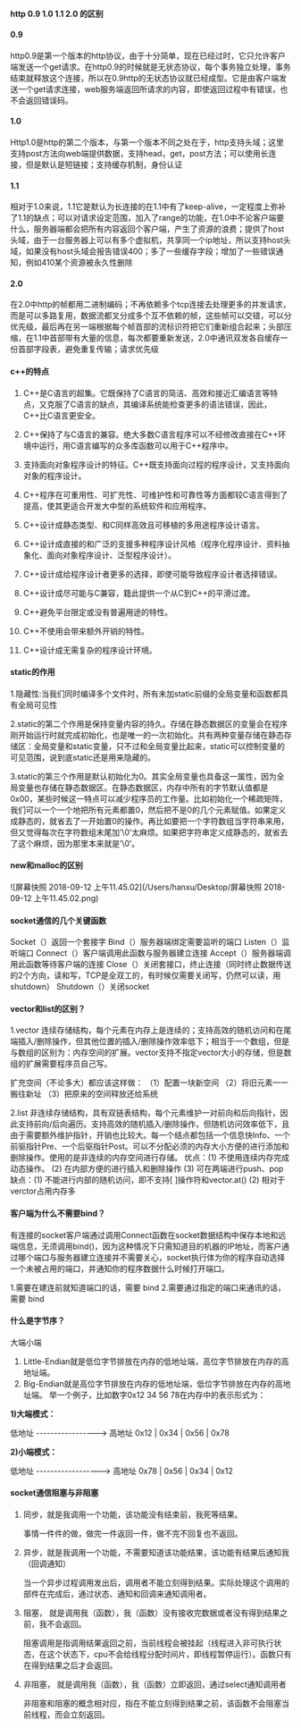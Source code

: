 #### http 0.9 1.0 1.1 2.0 的区别

#### 0.9

http0.9是第一个版本的http协议，由于十分简单，现在已经过时，它只允许客户端发送一个get请求。在http0.9的时候就是无状态协议，每个事务独立处理，事务结束就释放这个连接，所以在0.9http的无状态协议就已经成型。它是由客户端发送一个get请求连接，web服务端返回所请求的内容，即使返回过程中有错误，也不会返回错误码。

#### 1.0

Http1.0是http的第二个版本，与第一个版本不同之处在于，http支持头域；这里支持post方法向web端提供数据，支持head，get，post方法；可以使用长连接，但是默认是短链接；支持缓存机制，身份认证

#### 1.1

相对于1.0来说，1.1它是默认为长连接的在1.1中有了keep-alive，一定程度上弥补了1.1的缺点；可以对请求设定范围，加入了range的功能，在1.0中不论客户端要什么，服务器端都会把所有内容返回个客户端，产生了资源的浪费；提供了host头域，由于一台服务器上可以有多个虚拟机，共享同一个ip地址，所以支持host头域，如果没有host头域会报告错误400；多了一些缓存字段；增加了一些错误通知，例如410某个资源被永久性删除

#### 2.0

在2.0中http的帧都用二进制编码；不再依赖多个tcp连接去处理更多的并发请求，而是可以多路复用，数据流都叉分成多个互不依赖的帧，这些帧可以交错，可以分优先级，最后再在另一端根据每个帧首部的流标识符把它们重新组合起来；头部压缩，在1.1中首部带有大量的信息，每次都要重新发送，2.0中通讯双发各自缓存一份首部字段表，避免重复传输；请求优先级

#### c++的特点

1. C++是C语言的超集。它既保持了C语言的简洁、高效和接近汇编语言等特点，又克服了C语言的缺点，其编译系统能检查更多的语法错误，因此，C++比C语言更安全。

2. C++保持了与C语言的兼容。绝大多数C语言程序可以不经修改直接在C++环境中运行，用C语言编写的众多库函数可以用于C++程序中。

3. 支持面向对象程序设计的特征。C++既支持面向过程的程序设计，又支持面向对象的程序设计。

4. C++程序在可重用性、可扩充性、可维护性和可靠性等方面都较C语言得到了提高，使其更适合开发大中型的系统软件和应用程序。

5. C++设计成静态类型、和C同样高效且可移植的多用途程序设计语言。

6. C++设计成直接的和广泛的支援多种程序设计风格（程序化程序设计、资料抽象化、面向对象程序设计、泛型程序设计）。

7. C++设计成给程序设计者更多的选择，即使可能导致程序设计者选择错误。

8. C++设计成尽可能与C兼容，籍此提供一个从C到C++的平滑过渡。

9. C++避免平台限定或没有普遍用途的特性。

10. C++不使用会带来额外开销的特性。

11. C++设计成无需复杂的程序设计环境。

#### static的作用

1.隐藏性:当我们同时编译多个文件时，所有未加static前缀的全局变量和函数都具有全局可见性

2.static的第二个作用是保持变量内容的持久。存储在静态数据区的变量会在程序刚开始运行时就完成初始化，也是唯一的一次初始化。共有两种变量存储在静态存储区：全局变量和static变量，只不过和全局变量比起来，static可以控制变量的可见范围，说到底static还是用来隐藏的。

3.static的第三个作用是默认初始化为0。其实全局变量也具备这一属性，因为全局变量也存储在静态数据区。在静态数据区，内存中所有的字节默认值都是0x00，某些时候这一特点可以减少程序员的工作量。比如初始化一个稀疏矩阵，我们可以一个一个地把所有元素都置0，然后把不是0的几个元素赋值。如果定义成静态的，就省去了一开始置0的操作。再比如要把一个字符数组当字符串来用，但又觉得每次在字符数组末尾加’\0’太麻烦。如果把字符串定义成静态的，就省去了这个麻烦，因为那里本来就是’\0’。

#### new和malloc的区别

![屏幕快照 2018-09-12 上午11.45.02](/Users/hanxu/Desktop/屏幕快照 2018-09-12 上午11.45.02.png)

#### socket通信的几个关键函数

Socket（）返回一个套接字
Bind（）服务器端绑定需要监听的端口
Listen（）监听端口
Connect（）客户端调用此函数与服务器建立连接
Accept（）服务器端调用此函数等待客户端的连接
Close（）关闭套接口，终止连接（同时终止数据传送的2个方向，读和写，TCP是全双工的，有时候仅需要关闭写，仍然可以读，用shutdown）
Shutdown（）关闭socket

#### vector和list的区别？

1.vector
    连续存储结构，每个元素在内存上是连续的；支持高效的随机访问和在尾端插入/删除操作，但其他位置的插入/删除操作效率低下；相当于一个数组，但是与数组的区别为：内存空间的扩展。vector支持不指定vector大小的存储，但是数组的扩展需要程序员自己写。

扩充空间（不论多大）都应该这样做：
   （1）配置一块新空间
   （2）将旧元素一一搬往新址
   （3）把原来的空间释放还给系统

2.list
    非连续存储结构，具有双链表结构，每个元素维护一对前向和后向指针，因此支持前向/后向遍历。支持高效的随机插入/删除操作，但随机访问效率低下，且由于需要额外维护指针，开销也比较大。每一个结点都包括一个信息快Info、一个前驱指针Pre、一个后驱指针Post。可以不分配必须的内存大小方便的进行添加和删除操作。使用的是非连续的内存空间进行存储。
   优点：(1) 不使用连续内存完成动态操作。
               (2) 在内部方便的进行插入和删除操作
               (3) 可在两端进行push、pop
   缺点：(1) 不能进行内部的随机访问，即不支持[ ]操作符和vector.at()
               (2) 相对于verctor占用内存多

#### 客户端为什么不需要bind？

有连接的socket客户端通过调用Connect函数在socket数据结构中保存本地和远端信息，无须调用bind()，因为这种情况下只需知道目的机器的IP地址，而客户通过哪个端口与服务器建立连接并不需要关心，socket执行体为你的程序自动选择一个未被占用的端口，并通知你的程序数据什么时候打开端口。

1.需要在建连前就知道端口的话，需要 bind 
2.需要通过指定的端口来通讯的话，需要 bind

#### 什么是字节序？

大端小端

1) Little-Endian就是低位字节排放在内存的低地址端，高位字节排放在内存的高地址端。
2) Big-Endian就是高位字节排放在内存的低地址端，低位字节排放在内存的高地址端。
举一个例子，比如数字0x12 34 56 78在内存中的表示形式为：

**1)大端模式：**

低地址 -----------------> 高地址
0x12  |  0x34  |  0x56  |  0x78

**2)小端模式：**

低地址 ------------------> 高地址
0x78  |  0x56  |  0x34  |  0x12

#### socket通信阻塞与非阻塞

1. 同步，就是我调用一个功能，该功能没有结束前，我死等结果。

   事情一件件的做，做完一件返回一件，做不完不回复也不返回。

2. 异步，就是我调用一个功能，不需要知道该功能结果，该功能有结果后通知我（回调通知）

   当一个异步过程调用发出后，调用者不能立刻得到结果。实际处理这个调用的部件在完成后，通过状态、通知和回调来通知调用者。

3. 阻塞，      就是调用我（函数），我（函数）没有接收完数据或者没有得到结果之前，我不会返回。

   阻塞调用是指调用结果返回之前，当前线程会被挂起（线程进入非可执行状态，在这个状态下，cpu不会给线程分配时间片，即线程暂停运行）。函数只有在得到结果之后才会返回。

4. 非阻塞，  就是调用我（函数），我（函数）立即返回，通过select通知调用者

   非阻塞和阻塞的概念相对应，指在不能立刻得到结果之前，该函数不会阻塞当前线程，而会立刻返回。